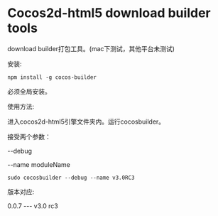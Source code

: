Cocos2d-html5 download builder tools
==================

download builder打包工具。(mac下测试，其他平台未测试)

安装:

```
npm install -g cocos-builder
```

必须全局安装。

使用方法:

进入cocos2d-html5引擎文件夹内。运行cocosbuilder。

接受两个参数：

--debug

--name moduleName

```
sudo cocosbuilder --debug --name v3.0RC3
```

版本对应:

0.0.7 --- v3.0 rc3